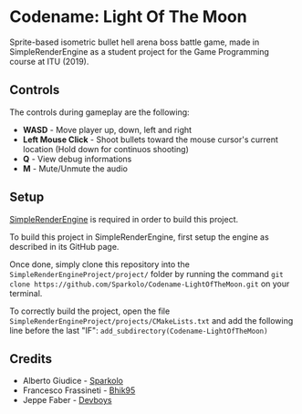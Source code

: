 # Codename: Light Of The Moon
Sprite-based isometric bullet hell arena boss battle game, made in SimpleRenderEngine as a student project for the Game Programming course at ITU (2019).


## Controls
The controls during gameplay are the following:

* **WASD** - Move player up, down, left and right
* **Left Mouse Click** - Shoot bullets toward the mouse cursor's current location (Hold down for continuos shooting)
* **Q** - View debug informations
* **M** - Mute/Unmute the audio

## Setup
[SimpleRenderEngine](https://github.com/mortennobel/SimpleRenderEngineProject) is required in order to build this project.  

To build this project in SimpleRenderEngine, first setup the engine as described in its GitHub page.  

Once done, simply clone this repository into the `SimpleRenderEngineProject/project/` folder by running the command `git clone https://github.com/Sparkolo/Codename-LightOfTheMoon.git` on your terminal.  

To correctly build the project, open the file `SimpleRenderEngineProject/projects/CMakeLists.txt` and add the following line before the last "IF": `add_subdirectory(Codename-LightOfTheMoon)`  


## Credits
* Alberto Giudice - [Sparkolo](https://github.com/Sparkolo)
* Francesco Frassineti - [Bhik95](https://github.com/Bhik95)
* Jeppe Faber - [Devboys](https://github.com/Devboys)